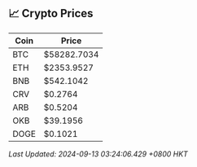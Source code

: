 ## 📈 Crypto Prices

| Coin | Price |
| ---- | ----- |
| BTC | $58282.7034 |
| ETH | $2353.9527 |
| BNB | $542.1042 |
| CRV | $0.2764 |
| ARB | $0.5204 |
| OKB | $39.1956 |
| DOGE | $0.1021 |

_Last Updated: 2024-09-13 03:24:06.429 +0800 HKT_